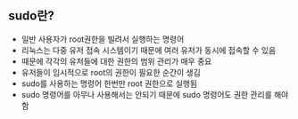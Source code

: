 ## sudo란?
- 일반 사용자가 root권한을 빌려서 실행하는 명령어
- 리눅스는 다중 유저 접속 시스템이기 때문에 여러 유저가 동시에 접속할 수 있음
- 때문에 각각의 유저들에 대한 권한의 범위 관리가 매우 중요
- 유저들이 임시적으로 root의 권한이 필요한 순간이 생김 
- sudo를 사용하는 명령어 한번만 root 권한으로 실행됨
- sudo 명령어를 아무나 사용해서는 안되기 때문에 sudo 명령어도 권한 관리를 해야함

